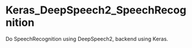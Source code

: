 # Keras_DeepSpeech2_SpeechRecognition
Do SpeechRecognition using DeepSpeech2,  backend using Keras.
